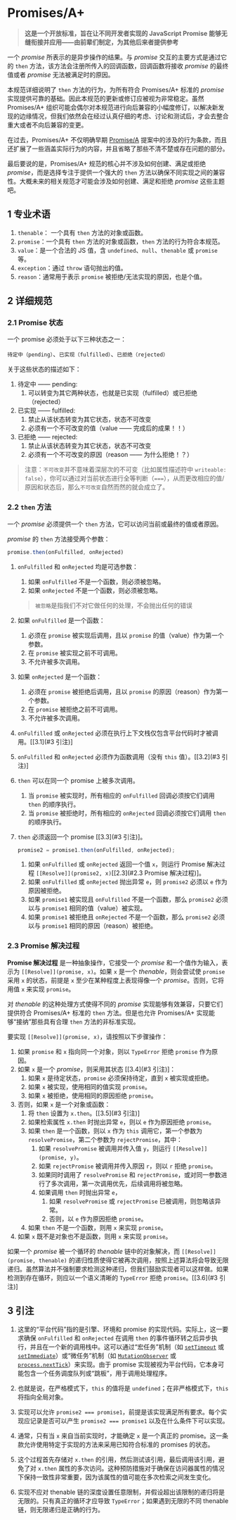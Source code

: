 # Promises/A+

> **这是一个开放标准，旨在让不同开发者实现的 JavaScript Promise 能够无缝衔接并应用——由前辈们制定，为其他后来者提供参考**

一个 *promise* 所表示的是异步操作的结果。与 *promise* 交互的主要方式是通过它的 `then` 方法，该方法会注册所传入的回调函数，回调函数将接收 *promise* 的最终值或者 *promise* 无法被满足时的原因。

本规范详细说明了 `then` 方法的行为，为所有符合 Promises/A+ 标准的 *promise* 实现提供可靠的基础。因此本规范的更新或修订应被视为非常稳定。虽然 Promises/A+ 组织可能会偶尔对本规范进行向后兼容的小幅度修订，以解决新发现的边缘情况，但我们依然会在经过认真仔细的考虑、讨论和测试后，才会去整合重大或者不向后兼容的变更。

在过去，Promises/A+ 不仅明确早期 [Promise/A](http://wiki.commonjs.org/wiki/Promises/A) 提案中的涉及的行为条款，而且还扩展了一些涵盖实际行为的内容，并且省略了那些不清不楚或存在问题的部分。

最后要说的是，Promises/A+ 规范的核心并不涉及如何创建、满足或拒绝 *promise*，而是选择专注于提供一个强大的 `then` 方法以确保不同实现之间的兼容性。大概未来的相关规范才可能会涉及如何创建、满足和拒绝 *promise* 这些主题吧。

## 1 专业术语

1. `thenable`： 一个具有 `then` 方法的对象或函数。
1. `promise`：一个具有 `then` 方法的对象或函数，`then` 方法的行为符合本规范。
1. `value`：是一个合法的 JS 值，含 `undefined`、`null`、`thenable` 或 `promise` 等。
1. `exception`：通过 `throw` 语句抛出的值。
1. `reason`：通常用于表示 `promise` 被拒绝/无法实现的原因，也是个值。

## 2 详细规范

### 2.1 Promise 状态

一个 promise 必须处于以下三种状态之一：

`待定中（pending）`、`已实现（fulfilled）`、`已拒绝（rejected）`

关于这些状态的描述如下：

1. 待定中 —— pending:
    1. 可以转变为其它两种状态，也就是已实现（fulfilled）或已拒绝（rejected）
1. 已实现 —— fulfilled:
    1. 禁止从该状态转变为其它状态，状态不可改变
    1. 必须有一个不可改变的值（value —— 完成后的成果！！）
1. 已拒绝 —— rejected:
    1. 禁止从该状态转变为其它状态，状态不可改变
    1. 必须有一个不可改变的原因（reason —— 为什么拒绝！？）

> 注意：`不可改变`并不意味着深层次的不可变（比如属性描述符中 `writeable: false`），你可以通过对当前状态进行全等判断（`===`），从而更改相应的值/原因和状态后，那么`不可改变`自然而然的就会成立了。

### 2.2 `then` 方法

一个 *promise* 必须提供一个 `then` 方法，它可以访问当前或最终的值或者原因。

*promise* 的 `then` 方法接受两个参数：

```js
promise.then(onFulfilled, onRejected)
```

1. `onFulfilled` 和 `onRejected` 均是可选参数：

    1. 如果 `onFulfilled` 不是一个函数，则必须被忽略。
    1. 如果 `onRejected` 不是一个函数，则必须被忽略。

    > `被忽略`是指我们不对它做任何的处理，不会抛出任何的错误
1. 如果 `onFulfilled` 是一个函数：
    1. 必须在 `promise` 被实现后调用，且以 `promise` 的值（value）作为第一个参数。
    1. 在 `promise` 被实现之前不可调用。
    1. 不允许被多次调用。
1. 如果 `onRejected` 是一个函数：
    1. 必须在 `promise` 被拒绝后调用，且以 `promise` 的原因（reason）作为第一个参数。
    1. 在 `promise` 被拒绝之前不可调用。
    1. 不允许被多次调用。
1. `onFulfilled` 或 `onRejected` 必须在执行上下文栈仅包含平台代码时才被调用。[[3.1](#3 引注)]
1. `onFulfilled` 和 `onRejected` 必须作为函数调用（没有 `this` 值）。[[3.2](#3 引注)]
1. `then` 可以在同一个 promise 上被多次调用。

    1. 当 `promise` 被实现时，所有相应的 `onFulfilled` 回调必须按它们调用 `then` 的顺序执行。
    1. 当 `promise` 被拒绝时，所有相应的 `onRejected` 回调必须按它们调用 `then` 的顺序执行。
1. `then` 必须返回一个 promise [[3.3](#3 引注)]。

    ```js
    promise2 = promise1.then(onFulfilled, onRejected);
    ```

    1. 如果 `onFulfilled` 或 `onRejected` 返回一个值 `x`，则运行 Promise 解决过程 `[[Resolve]](promise2, x)`[[2.3](#2.3 Promise 解决过程)]。
    1. 如果 `onFulfilled` 或 `onRejected` 抛出异常 `e`，则 `promise2` 必须以 `e` 作为原因被拒绝。
    1. 如果 `promise1` 被实现且 `onFulfilled` 不是一个函数，那么 `promise2` 必须以与 `promise1` 相同的值（value）被实现。
    1. 如果 `promise1` 被拒绝且 `onRejected` 不是一个函数，那么 `promise2` 必须以与 `promise1` 相同的原因（reason）被拒绝。

### 2.3 Promise 解决过程

**Promise 解决过程** 是一种抽象操作，它接受一个 *promise* 和一个值作为输入，表示为 `[[Resolve]](promise, x)`。如果 `x` 是一个 *thenable*，则会尝试使 `promise` 采用 `x` 的状态，前提是 `x` 至少在某种程度上表现得像一个 *promise*。否则，它将用值 `x` 来实现 `promise`。

对 *thenable* 的这种处理方式使得不同的 *promise* 实现能够有效兼容，只要它们提供符合 Promises/A+ 标准的 `then` 方法。但是也允许 Promises/A+ 实现能够“接纳”那些具有合理 `then` 方法的非标准实现。

要实现 `[[Resolve]](promise, x)`，请按照以下步骤操作：

1. 如果 `promise` 和 `x` 指向同一个对象，则以 `TypeError` 拒绝 `promise` 作为原因。
2. 如果 `x` 是一个 *promise*，则采用其状态 [[3.4](#3 引注)]：
   1. 如果 `x` 是待定状态，`promise` 必须保持待定，直到 `x` 被实现或拒绝。
   2. 如果 `x` 被实现，使用相同的值实现 `promise`。
   3. 如果 `x` 被拒绝，使用相同的原因拒绝 `promise`。
3. 否则，如果 `x` 是一个对象或函数：
   1. 将 `then` 设置为 `x.then`。[[3.5](#3 引注)]
   2. 如果检索属性 `x.then` 时抛出异常 `e`，则以 `e` 作为原因拒绝 `promise`。
   3. 如果 `then` 是一个函数，则以 `x` 作为 `this` 调用它，第一个参数为 `resolvePromise`，第二个参数为 `rejectPromise`，其中：
      1. 如果 `resolvePromise` 被调用并传入值 `y`，则运行 `[[Resolve]](promise, y)`。
      2. 如果 `rejectPromise` 被调用并传入原因 `r`，则以 `r` 拒绝 `promise`。
      3. 如果同时调用了 `resolvePromise` 和 `rejectPromise`，或对同一参数进行了多次调用，第一次调用优先，后续调用将被忽略。
      4. 如果调用 `then` 时抛出异常 `e`，
         1. 如果 `resolvePromise` 或 `rejectPromise` 已被调用，则忽略该异常。
         2. 否则，以 `e` 作为原因拒绝 `promise`。
   4. 如果 `then` 不是一个函数，则用 `x` 来实现 `promise`。
4. 如果 `x` 既不是对象也不是函数，则用 `x` 来实现 `promise`。

如果一个 *promise* 被一个循环的 *thenable* 链中的对象解决，而 `[[Resolve]](promise, thenable)` 的递归性质使得它被再次调用，按照上述算法将会导致无限递归。虽然算法并不强制要求检测这种递归，但我们鼓励实现者可以这样做。如果检测到存在循环，则应以一个语义清晰的 `TypeError` 拒绝 `promise`。[[3.6](#3 引注)]

## 3 引注

1. 这里的“平台代码”指的是引擎、环境和 promise 的实现代码。实际上，这一要求确保 `onFulfilled` 和 `onRejected` 在调用 `then` 的事件循环转之后异步执行，并且在一个新的调用栈中。这可以通过“宏任务”机制（如 [`setTimeout`](https://html.spec.whatwg.org/multipage/webappapis.html#timers) 或 [`setImmediate`](https://dvcs.w3.org/hg/webperf/raw-file/tip/specs/setImmediate/Overview.html#processingmodel)）或“微任务”机制（如 [`MutationObserver`](https://dom.spec.whatwg.org/#interface-mutationobserver) 或 [`process.nextTick`](http://nodejs.org/api/process.html#process_process_nexttick_callback)）来实现。由于 promise 实现被视为平台代码，它本身可能包含一个任务调度队列或“跳板”，用于调用处理程序。

1. 也就是说，在严格模式下，`this` 的值将是 `undefined`；在非严格模式下，`this` 将指向全局对象。

1. 实现可以允许 `promise2 === promise1`，前提是该实现满足所有要求。每个实现应记录是否可以产生 `promise2 === promise1` 以及在什么条件下可以实现。

1. 通常，只有当 `x` 来自当前实现时，才能确定 `x` 是一个真正的 promise。这一条款允许使用特定于实现的方法来采用已知符合标准的 promises 的状态。

1. 这个过程首先存储对 `x.then` 的引用，然后测试该引用，最后调用该引用，避免了对 `x.then` 属性的多次访问。这种预防措施对于确保在访问器属性的情况下保持一致性非常重要，因为该属性的值可能在多次检索之间发生变化。

1. 实现不应对 thenable 链的深度设置任意限制，并假设超出该限制的递归将是无限的。只有真正的循环才应导致 `TypeError`；如果遇到无限的不同 thenable 链，则无限递归是正确的行为。


